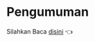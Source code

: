 # Pengumuman
Silahkan Baca [disini](https://github.com/WShme2017/kaderisasiWS/blob/master/Season%201/day%201/Pengumuman.md) :point_left:
